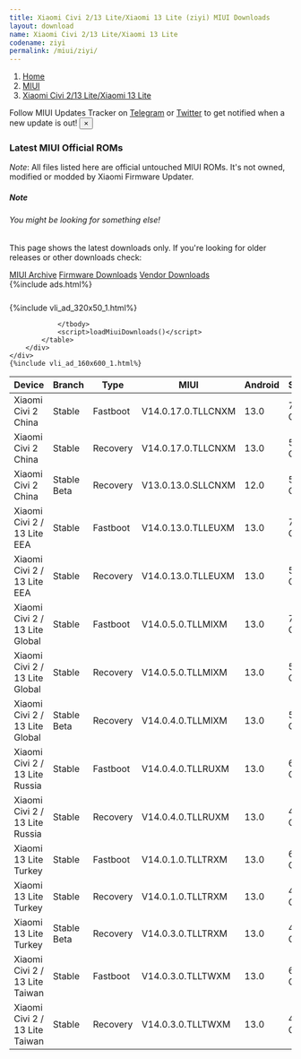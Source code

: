 ```yaml
---
title: Xiaomi Civi 2/13 Lite/Xiaomi 13 Lite (ziyi) MIUI Downloads
layout: download
name: Xiaomi Civi 2/13 Lite/Xiaomi 13 Lite
codename: ziyi
permalink: /miui/ziyi/
---
```

<nav aria-label="breadcrumb">
    <ol class="breadcrumb">
        <li class="breadcrumb-item"><a href="/">Home</a></li>
        <li class="breadcrumb-item"><a href="/miui/">MIUI</a></li>
        <li class="breadcrumb-item active" aria-current="page"><a href="/miui/ziyi/">Xiaomi Civi 2/13 Lite/Xiaomi 13 Lite</a></li>
    </ol>
</nav>
<div class="alert alert-primary alert-dismissible fade show" role="alert">
    Follow MIUI Updates Tracker on <a href="https://t.me/MIUIUpdatesTracker" class="alert-link">Telegram</a>
     or <a href="https://twitter.com/MiFwUpdater" class="alert-link">Twitter</a> to get notified when a new update is out!
    <button type="button" class="close" data-dismiss="alert" aria-label="Close">
        <span aria-hidden="true">&times;</span>
    </button>
</div>

### Latest MIUI Official ROMs
*Note*: All files listed here are official untouched MIUI ROMs. It's not owned, modified or modded by Xiaomi Firmware Updater.
<div class="card">
  <div class="card-body">
    <h5 class="card-title">Note</h5>
    <h6 class="card-subtitle mb-2 text-muted">You might be looking for something else!</h6>
    <p class="card-text">This page shows the latest downloads only.
     If you're looking for older releases or other downloads check:</p>
    <a href="/archive/miui/ziyi/" class="card-link">MIUI Archive</a>
    <a href="/firmware/ziyi/" class="card-link">Firmware Downloads</a>
    <a href="/vendor/ziyi/" class="card-link">Vendor Downloads</a>
  </div>
</div>
{%include ads.html%}
<div class="row justify-content-center">
    <div class="col-10">
        <div class="table-responsive-md" style="margin-top: 25px;">
            {%include vli_ad_320x50_1.html%}
            <table id="miui" class="display dt-responsive nowrap compact table table-striped table-hover table-sm">
                <thead class="thead-dark">
                    <tr>
                        <th data-ref="device">Device</th>
                        <th data-ref="branch">Branch</th>
                        <th data-ref="type">Type</th>
                        <th data-ref="miui">MIUI</th>
                        <th data-ref="android">Android</th>
                        <th data-ref="size">Size</th>
                        <th data-ref="size">Date</th>
                        <th data-ref="link">Link</th>
                    </tr>
                </thead>
                <tbody>
                <tr><td>Xiaomi Civi 2 China</td><td>Stable</td><td>Fastboot</td><td>V14.0.17.0.TLLCNXM</td><td>13.0</td><td>7.2 GB</td><td>2023-12-04</td><td><a href="/miui/ziyi/stable/V14.0.17.0.TLLCNXM/">Download</a></td></tr>
<tr><td>Xiaomi Civi 2 China</td><td>Stable</td><td>Recovery</td><td>V14.0.17.0.TLLCNXM</td><td>13.0</td><td>5.7 GB</td><td>2023-12-12</td><td><a href="/miui/ziyi/stable/V14.0.17.0.TLLCNXM/">Download</a></td></tr>
<tr><td>Xiaomi Civi 2 China</td><td>Stable Beta</td><td>Recovery</td><td>V13.0.13.0.SLLCNXM</td><td>12.0</td><td>5.6 GB</td><td>2023-01-10</td><td><a href="/miui/ziyi/stable beta/V13.0.13.0.SLLCNXM/">Download</a></td></tr>
<tr><td>Xiaomi Civi 2 / 13 Lite EEA</td><td>Stable</td><td>Fastboot</td><td>V14.0.13.0.TLLEUXM</td><td>13.0</td><td>7.2 GB</td><td>2023-12-06</td><td><a href="/miui/ziyi/stable/V14.0.13.0.TLLEUXM/">Download</a></td></tr>
<tr><td>Xiaomi Civi 2 / 13 Lite EEA</td><td>Stable</td><td>Recovery</td><td>V14.0.13.0.TLLEUXM</td><td>13.0</td><td>5.0 GB</td><td>2023-12-18</td><td><a href="/miui/ziyi/stable/V14.0.13.0.TLLEUXM/">Download</a></td></tr>
<tr><td>Xiaomi Civi 2 / 13 Lite Global</td><td>Stable</td><td>Fastboot</td><td>V14.0.5.0.TLLMIXM</td><td>13.0</td><td>7.4 GB</td><td>2023-11-21</td><td><a href="/miui/ziyi/stable/V14.0.5.0.TLLMIXM/">Download</a></td></tr>
<tr><td>Xiaomi Civi 2 / 13 Lite Global</td><td>Stable</td><td>Recovery</td><td>V14.0.5.0.TLLMIXM</td><td>13.0</td><td>5.0 GB</td><td>2023-11-30</td><td><a href="/miui/ziyi/stable/V14.0.5.0.TLLMIXM/">Download</a></td></tr>
<tr><td>Xiaomi Civi 2 / 13 Lite Global</td><td>Stable Beta</td><td>Recovery</td><td>V14.0.4.0.TLLMIXM</td><td>13.0</td><td>5.0 GB</td><td>2023-10-09</td><td><a href="/miui/ziyi/stable beta/V14.0.4.0.TLLMIXM/">Download</a></td></tr>
<tr><td>Xiaomi Civi 2 / 13 Lite Russia</td><td>Stable</td><td>Fastboot</td><td>V14.0.4.0.TLLRUXM</td><td>13.0</td><td>6.8 GB</td><td>2023-11-01</td><td><a href="/miui/ziyi/stable/V14.0.4.0.TLLRUXM/">Download</a></td></tr>
<tr><td>Xiaomi Civi 2 / 13 Lite Russia</td><td>Stable</td><td>Recovery</td><td>V14.0.4.0.TLLRUXM</td><td>13.0</td><td>4.9 GB</td><td>2023-11-09</td><td><a href="/miui/ziyi/stable/V14.0.4.0.TLLRUXM/">Download</a></td></tr>
<tr><td>Xiaomi 13 Lite Turkey</td><td>Stable</td><td>Fastboot</td><td>V14.0.1.0.TLLTRXM</td><td>13.0</td><td>6.8 GB</td><td>2023-05-04</td><td><a href="/miui/ziyi/stable/V14.0.1.0.TLLTRXM/">Download</a></td></tr>
<tr><td>Xiaomi 13 Lite Turkey</td><td>Stable</td><td>Recovery</td><td>V14.0.1.0.TLLTRXM</td><td>13.0</td><td>4.9 GB</td><td>2023-05-26</td><td><a href="/miui/ziyi/stable/V14.0.1.0.TLLTRXM/">Download</a></td></tr>
<tr><td>Xiaomi 13 Lite Turkey</td><td>Stable Beta</td><td>Recovery</td><td>V14.0.3.0.TLLTRXM</td><td>13.0</td><td>4.9 GB</td><td>2023-11-17</td><td><a href="/miui/ziyi/stable beta/V14.0.3.0.TLLTRXM/">Download</a></td></tr>
<tr><td>Xiaomi Civi 2 / 13 Lite Taiwan</td><td>Stable</td><td>Fastboot</td><td>V14.0.3.0.TLLTWXM</td><td>13.0</td><td>6.5 GB</td><td>2023-10-31</td><td><a href="/miui/ziyi/stable/V14.0.3.0.TLLTWXM/">Download</a></td></tr>
<tr><td>Xiaomi Civi 2 / 13 Lite Taiwan</td><td>Stable</td><td>Recovery</td><td>V14.0.3.0.TLLTWXM</td><td>13.0</td><td>4.9 GB</td><td>2023-11-17</td><td><a href="/miui/ziyi/stable/V14.0.3.0.TLLTWXM/">Download</a></td></tr>

                </tbody>
                <script>loadMiuiDownloads()</script>
            </table>
        </div>
    </div>
    {%include vli_ad_160x600_1.html%}
</div>
